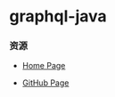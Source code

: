 # graphql-java

### 资源

* [Home Page](http://graphql-java.readthedocs.io/)

* [GitHub Page](https://github.com/graphql-java/graphql-java)